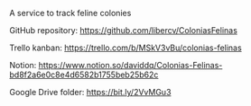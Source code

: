 A service to track feline colonies

GitHub repository: https://github.com/libercv/ColoniasFelinas

Trello kanban: https://trello.com/b/MSkV3vBu/colonias-felinas

Notion: https://www.notion.so/daviddq/Colonias-Felinas-bd8f2a6e0c8e4d6582b1755beb25b62c

Google Drive folder: https://bit.ly/2VvMGu3

